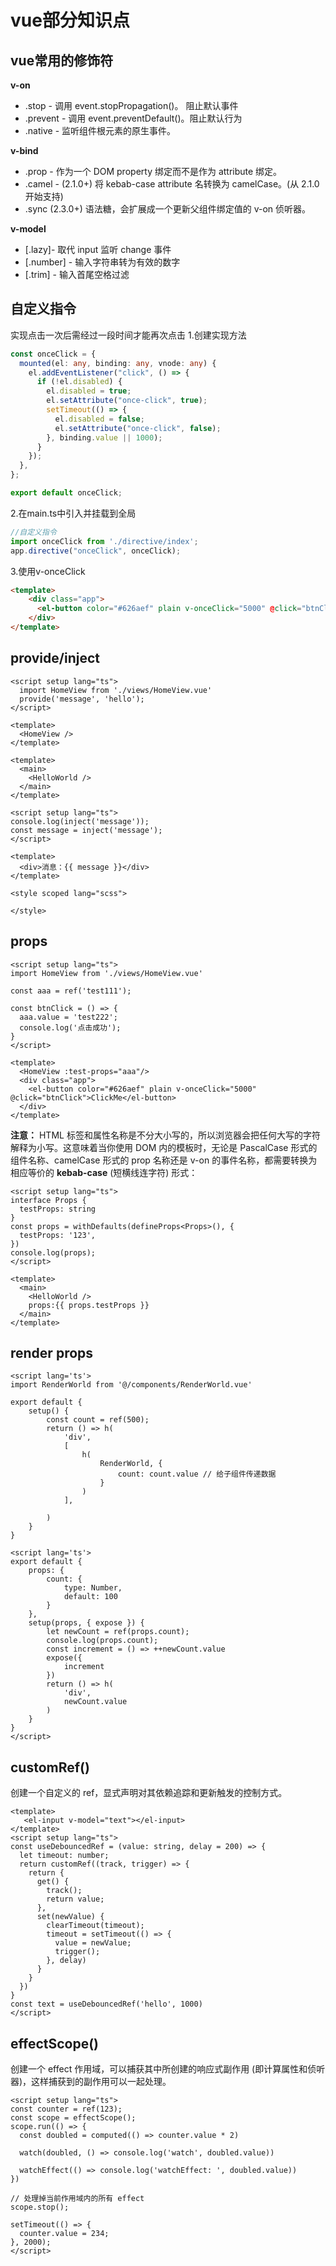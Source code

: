 # vue部分知识点

## vue常用的修饰符
**v-on**
 - .stop - 调用 event.stopPropagation()。 阻止默认事件
 - .prevent - 调用 event.preventDefault()。阻止默认行为
 - .native - 监听组件根元素的原生事件。

**v-bind**
 - .prop - 作为一个 DOM property 绑定而不是作为 attribute 绑定。
 - .camel - (2.1.0+) 将 kebab-case attribute 名转换为 camelCase。(从 2.1.0 开始支持)
 - .sync (2.3.0+) 语法糖，会扩展成一个更新父组件绑定值的 v-on 侦听器。

**v-model**
 - [.lazy]- 取代 input 监听 change 事件
 - [.number] - 输入字符串转为有效的数字
 - [.trim] - 输入首尾空格过滤


## 自定义指令
实现点击一次后需经过一段时间才能再次点击
1.创建实现方法
```typescript
const onceClick = {
  mounted(el: any, binding: any, vnode: any) {
    el.addEventListener("click", () => {
      if (!el.disabled) {
        el.disabled = true;
        el.setAttribute("once-click", true);
        setTimeout(() => {
          el.disabled = false;
          el.setAttribute("once-click", false);
        }, binding.value || 1000);
      }
    });
  },
};

export default onceClick;
```
2.在main.ts中引入并挂载到全局
```typescript
//自定义指令
import onceClick from './directive/index';
app.directive("onceClick", onceClick);
```
3.使用v-onceClick
```html
<template>
    <div class="app">
      <el-button color="#626aef" plain v-onceClick="5000" @click="btnClick">ClickMe</el-button>
    </div>
</template>
```
## provide/inject
```vue
<script setup lang="ts">
  import HomeView from './views/HomeView.vue'
  provide('message', 'hello');
</script>

<template>
  <HomeView />
</template>
```
```vue
<template>
  <main>
    <HelloWorld />
  </main>
</template>
```
```vue
<script setup lang="ts">
console.log(inject('message'));
const message = inject('message');
</script>

<template>
  <div>消息：{{ message }}</div>
</template>

<style scoped lang="scss">

</style>
```
## props 
```vue
<script setup lang="ts">
import HomeView from './views/HomeView.vue'

const aaa = ref('test111');

const btnClick = () => {
  aaa.value = 'test222';
  console.log('点击成功');
}
</script>

<template>
  <HomeView :test-props="aaa"/>
  <div class="app">
    <el-button color="#626aef" plain v-onceClick="5000" @click="btnClick">ClickMe</el-button>
  </div>
</template>
```
**注意：**
HTML 标签和属性名称是不分大小写的，所以浏览器会把任何大写的字符解释为小写。这意味着当你使用 DOM 内的模板时，无论是 PascalCase 形式的组件名称、camelCase 形式的 prop 名称还是 v-on 的事件名称，都需要转换为相应等价的 **kebab-case** (短横线连字符) 形式：
```vue
<script setup lang="ts">
interface Props {
  testProps: string
}
const props = withDefaults(defineProps<Props>(), {
  testProps: '123',
})
console.log(props);
</script>

<template>
  <main>
    <HelloWorld />
    props:{{ props.testProps }}
  </main>
</template>
```
## render props
```vue
<script lang='ts'>
import RenderWorld from '@/components/RenderWorld.vue'

export default {
    setup() {
        const count = ref(500);
        return () => h(
            'div',
            [
                h(
                    RenderWorld, {
                        count: count.value // 给子组件传递数据
                    }
                )
            ],

        )
    }
}
```
```vue
<script lang='ts'>
export default {
    props: {
        count: {
            type: Number,
            default: 100
        }
    },
    setup(props, { expose }) {
        let newCount = ref(props.count);
        console.log(props.count);
        const increment = () => ++newCount.value
        expose({
            increment
        })
        return () => h(
            'div',
            newCount.value
        )
    }
}
</script>
```
## customRef()
创建一个自定义的 ref，显式声明对其依赖追踪和更新触发的控制方式。
```vue
<template>
   <el-input v-model="text"></el-input>
</template>
<script setup lang="ts">
const useDebouncedRef = (value: string, delay = 200) => {
  let timeout: number;
  return customRef((track, trigger) => {
    return {
      get() {
        track();
        return value;
      },
      set(newValue) {
        clearTimeout(timeout);
        timeout = setTimeout(() => {
          value = newValue;
          trigger();
        }, delay)
      }
    }
  })
}
const text = useDebouncedRef('hello', 1000)
</script>
```
## effectScope()
创建一个 effect 作用域，可以捕获其中所创建的响应式副作用 (即计算属性和侦听器)，这样捕获到的副作用可以一起处理。
```vue
<script setup lang="ts">
const counter = ref(123);
const scope = effectScope();
scope.run(() => {
  const doubled = computed(() => counter.value * 2)

  watch(doubled, () => console.log('watch', doubled.value))

  watchEffect(() => console.log('watchEffect: ', doubled.value))
})

// 处理掉当前作用域内的所有 effect
scope.stop();

setTimeout(() => {
  counter.value = 234;
}, 2000);
</script>
```
